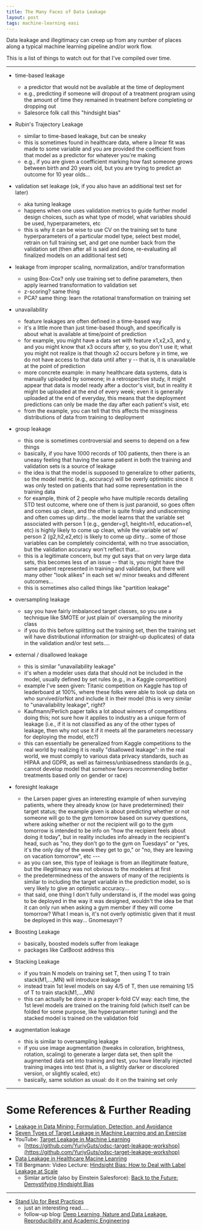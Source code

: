 ```yaml
---
title: The Many Faces of Data Leakage
layout: post
tags: machine-learning easi
---
```


Data leakage and illegitimacy can creep up from any number of places along a typical machine learning
pipeline and/or work flow.  

This is a list of things to watch out for that I've compiled over time.  

----------------------------------------------

* time-based leakage
  - a predictor that would not be available at the time of deployment
  - e.g., predicting if someone will dropout of a treatment program using the
    amount of time they remained in treatment before completing or dropping out
  - Salesorce folk call this "hindsight bias"
  
  
* Rubin's Trajectory Leakage
  - similar to time-based leakage, but can be sneaky
  - this is sometimes found in healthcare data, where a linear fit was made to some variable and
    you are provided the coefficient from that model as a predictor for whatever you're making
  - e.g., if you are given a coefficient marking how fast someone grows between birth and 20 years old,
    but you are trying to predict an outcome for 10 year olds...

* validation set leakage (ok, if you also have an additional test set for later)
  - aka tuning leakage
  - happens when one uses validation metrics to guide further model design choices,
    such as what type of model, what variables should be used, hyperparameters, etc
  - this is why it can be wise to use CV on the training set to tune hyperparameters
    of a particular model type, select best model, retrain on full training set, and
    get one number back from the validation set (then after all is said and done, 
    re-evaluating all finalized models on an additional test set)
    
    
* leakage from improper scaling, normalization, and/or transformation
  - using Box-Cox? only use training set to define parameters, then apply learned
    transformation to validation set
  - z-scoring?  same thing
  - PCA? same thing: learn the rotational transformation on training set


* unavailability
  - feature leakages are often defined in a time-based way
  - it's a little more than just time-based though, and specifically is about
    what is available at time/point of prediction
  - for example, you might have a data set with feature x1,x2,x3, and y, and
    you might know that x3 occurs after y, so you don't use it;  what you
    might not realize is that though x2 occurs before y in time, we do not
    have access to that data until after y -- that is, it is unavailable at
    the point of prediction
  - more concrete example:  in many healthcare data systems, data is manually uploaded
    by someone; in a retrospective study, it might appear that data is model ready
    after a doctor's visit, but in reality it might be uploaded at the end of every week;
    even it is generally uploaded at the end of everyday, this means that the deployment
    predictions can only be made the day after each patient's visit, etc
  - from the example, you can tell that this affects the missginess distributions of
    data from training to deployment

* group leakage
  - this one is sometimes controversial and seems to depend on a few things
  - basically, if you have 1000 records of 100 patients, then there is an uneasy feeling
    that having the same patient in both the training and validation sets is a source
    of leakage
  - the idea is that the model is supposed to generalize to other patients, so the model
    metric (e.g., accuracy) will be overly optimistic since it was only tested on patients
    that had some representation in the training data
  - for example, think of 2 people who have multiple records detailing STD test outcome, where
    one of them is just paranoid, so goes often and comes up clean, and the other is quite
    frisky and undiscerning and often comes up dirty... the model learns that the variable set
    associated with person 1 (e.g., gender=g1, height=h1, education=e1, etc) is highly 
    likely to come up clean, while the variable set w/ person 2 (g2,h2,e2,etc) is likely
    to come up dirty...  some of those variables can be completely coincidental, with
    no true association, but the validation accuracy won't reflect that...
  - this is a legitimate concern, but my gut says that on very large data sets, this becomes
    less of an issue -- that is, you might have the same patient represented in training
    and validation, but there will many other "look alikes" in each set w/ minor tweaks and
    different outcomes...
  - this is sometimes also called things like "partition leakage"

* oversampling leakage
  - say you have fairly imbalanced target classes, so you use a technique like SMOTE or just plain ol' oversampling
    the minority class
  - if you do this before splitting out the training set, then the training set will have distributional information
    (or straight-up duplicates) of data in the validation and/or test sets....


* external / disallowed leakage
  - this is similar "unavailability leakage"
  - it's when a modeler uses data that should not be included in the model, usually defined by set rules
    (e.g., in a Kaggle competition) 
  - example I've seen given:  Titanic competition on Kaggle has top of leaderboard at 100%, where 
    these folks were able to look up data on who survived/orNot and include it in their model (this is
    very similar to "unavailability leakage", right?
  - Kaufmann/Perlich paper talks a lot about winners of competitions doing this; not sure how it applies
    to industry as a unique form of leakage (i.e., if it is not classified as any of the other types of
    leakage, then why not use it if it meets all the parameters necessary for deploying the model, etc?)
  - this can essentially be generalized from Kaggle competitions to the real world by realizing it is
    really "disallowed leakage":  in the real world, we must comply to various data privacy standards,
    such as HIPAA and GDPR, as well as fairness/unbiasedness standards (e.g., cannot develop model that
    somehow favors recommending better treatments based only on gender or race)
 
* foresight leakage
  - the Larsen paper gives an interesting example of when surveying patients, where they
    already know (or have predetermined) their target status; the example given is about
    predicting whether or not someone will go to the gym tomorrow based on survey questions, 
    where asking whether or not the recipient will go to the gym tomorrow is intended to
    be info on "how the recipient feels about doing it today", but in reality includes info
    already in the recipient's head, such as "no, they don't go to the gym on Tuesdays" or
    "yes, it's the only day of the week they get to go," or "no, they are leaving on vacation
    tomorrow", etc ---
  - as you can see, this type of leakage is from an illegitimate feature, but the illegitimacy
    was not obvious to the modelers at first
  - the predeterminedness of the answers of many of the recipients is similar to including the
    target variable in the prediction model, so is very likely to give an optimistic accuracy...
  - that said, one thing I don't fully understand is, if the model was going to be deployed in
    the way it was designed, wouldn't the idea be that it can only run when asking a gym member
    if they will come tomorrow?  What I mean is, it's not overly optimistic given that it must
    be deployed in this way...  Gnomesayn'?
    

* Boosting Leakage
  - basically, boosted models suffer from leakage
  - packages like CatBoost address this

* Stacking Leakage
  - if you train N models on training set T, then using T to train stack(M1,...,MN) will
    introduce leakage
  - instead train 1st level models on say 4/5 of T, then use remaining 1/5 of T to train stack(M1,...,MN)
  - this can actually be done in a proper k-fold CV way:  each time, the 1st level models are trained
    on the training fold (which itself can be folded for some purpose, like hyperparameter tuning)
    and the stacked model is trained on the validation fold 

* augmentation leakage
  - this is similar to oversampling leakage
  - if you use image augmentation (tweaks in coloration, brightness, rotation, scaling) to generate
    a larger data set, then split the augmented data set into training and test, you have literally injected
    training images into test (that is, a slightly darker or discolored version, or slightly scaled, etc)
  - basically, same solution as usual: do it on the training set only




--------------------------------------

# Some References & Further Reading
* [Leakage in Data Mining: Formulation, Detection, and Avoidance](https://www.researchgate.net/profile/Claudia_Perlich/publication/221653692_Leakage_in_Data_Mining_Formulation_Detection_and_Avoidance/links/54418bb80cf2a6a049a5a0ca/Leakage-in-Data-Mining-Formulation-Detection-and-Avoidance.pdf)
* [Seven Types of Target Leakage in Machine Learning and an Exercise](https://www.researchgate.net/publication/327477467_Chapter_24_Seven_Types_of_Target_Leakage_in_Machine_Learning_and_an_Exercise)
* YouTube: [Target Leakage in Machine Learning](https://www.youtube.com/watch?v=UOxf2P9WnK8&feature=youtu.be)
  - [https://github.com/YuriyGuts/odsc-target-leakage-workshop](https://github.com/YuriyGuts/odsc-target-leakage-workshop)
* [Data Leakage in Healthcare Macine Leanring](https://healthcare.ai/data-leakage-in-healthcare-machine-learning/)
* Till Bergmann: Video Lecture: [Hindsight Bias: How to Deal with Label Leakage at Scale](https://www.datacouncil.ai/talks/hindsight-bias-how-to-deal-with-label-leakage-at-scale)
  - Simlar article (also by Einstein Salesforce): [Back to the Future: Demystifying Hindsight Bias](https://www.infoq.com/articles/data-leakage-hindsight-bias-machine-learning/)

--------------------------------------

* [Stand Up for Best Practices](https://towardsdatascience.com/stand-up-for-best-practices-8a8433d3e0e8)
  - just an interesting read.....
  - follow-up blog: [Deep Learning, Nature and Data Leakage, Reproducibility and Academic Engineering](https://flavioclesio.com/2019/06/25/deep-learning-nature-and-data-leakage-reproducibility-and-academic-engineering/)

